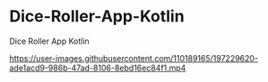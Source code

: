# Dice-Roller-App-Kotlin
Dice Roller App Kotlin


https://user-images.githubusercontent.com/110189165/197229620-ade1acd9-986b-47ad-8106-8ebd16ec84f1.mp4

